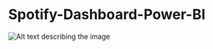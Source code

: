 # Spotify-Dashboard-Power-BI

![Alt text describing the image](/path/to/image.jpg "Optional title")
